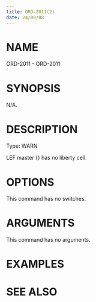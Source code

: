 ```yaml
---
title: ORD-2011(2)
date: 24/09/08
---
```


# NAME

ORD-2011 - ORD-2011

# SYNOPSIS

N/A.

# DESCRIPTION

Type: WARN

LEF master {} has no liberty cell.

# OPTIONS

This command has no switches.

# ARGUMENTS

This command has no arguments.

# EXAMPLES

# SEE ALSO
